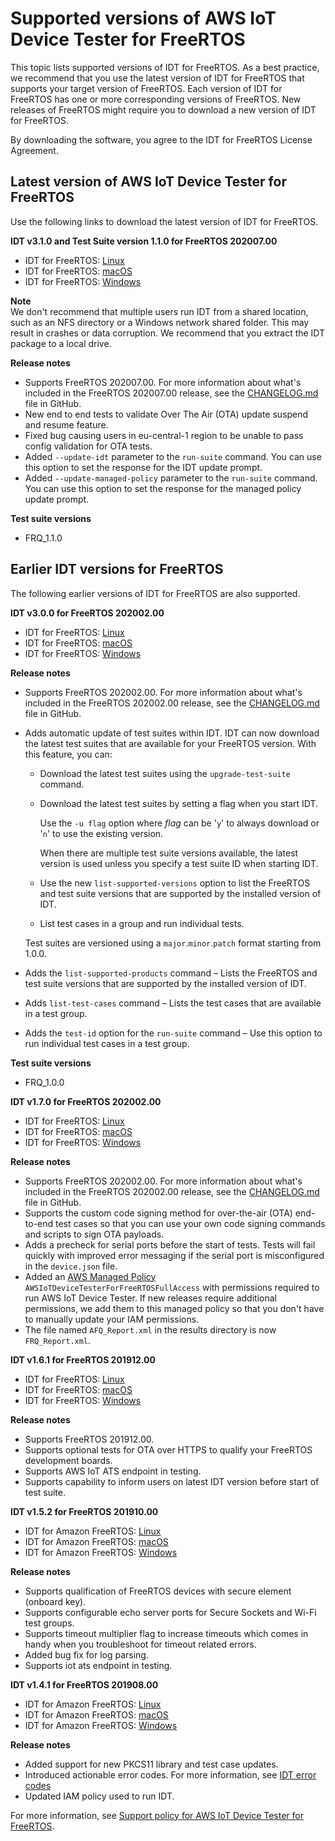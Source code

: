 # Supported versions of AWS IoT Device Tester for FreeRTOS<a name="dev-test-versions-afr"></a>

This topic lists supported versions of IDT for FreeRTOS\. As a best practice, we recommend that you use the latest version of IDT for FreeRTOS that supports your target version of FreeRTOS\. Each version of IDT for FreeRTOS has one or more corresponding versions of FreeRTOS\. New releases of FreeRTOS might require you to download a new version of IDT for FreeRTOS\. 

By downloading the software, you agree to the IDT for FreeRTOS License Agreement\. 

## Latest version of AWS IoT Device Tester for FreeRTOS<a name="idt-latest-version-afr"></a>

Use the following links to download the latest version of IDT for FreeRTOS\.

**IDT v3\.1\.0 and Test Suite version 1\.1\.0 for FreeRTOS 202007\.00**
+ IDT for FreeRTOS: [ Linux](https://d232ctwt5kahio.cloudfront.net/freertos/devicetester_freertos_linux_3.1.0.zip)
+ IDT for FreeRTOS: [ macOS](https://d232ctwt5kahio.cloudfront.net/freertos/devicetester_freertos_mac_3.1.0.zip)
+ IDT for FreeRTOS: [ Windows](https://d232ctwt5kahio.cloudfront.net/freertos/devicetester_freertos_win_3.1.0.zip)

**Note**  
We don't recommend that multiple users run IDT from a shared location, such as an NFS directory or a Windows network shared folder\. This may result in crashes or data corruption\. We recommend that you extract the IDT package to a local drive\.

**Release notes**
+ Supports FreeRTOS 202007\.00\. For more information about what's included in the FreeRTOS 202007\.00 release, see the [CHANGELOG\.md](https://github.com/aws/amazon-freertos/blob/202007.00/CHANGELOG.md) file in GitHub\.
+ New end to end tests to validate Over The Air \(OTA\) update suspend and resume feature\.
+ Fixed bug causing users in eu\-central\-1 region to be unable to pass config validation for OTA tests\.
+ Added `--update-idt` parameter to the `run-suite` command\. You can use this option to set the response for the IDT update prompt\.
+ Added `--update-managed-policy` parameter to the `run-suite` command\. You can use this option to set the response for the managed policy update prompt\.

**Test suite versions**
+ FRQ\_1\.1\.0

## Earlier IDT versions for FreeRTOS<a name="idt-prev-versions-afr"></a>

The following earlier versions of IDT for FreeRTOS are also supported\.

**IDT v3\.0\.0 for FreeRTOS 202002\.00**
+ IDT for FreeRTOS: [ Linux](https://d232ctwt5kahio.cloudfront.net/freertos/devicetester_freertos_linux_3.0.0.zip)
+ IDT for FreeRTOS: [ macOS](https://d232ctwt5kahio.cloudfront.net/freertos/devicetester_freertos_mac_3.0.0.zip)
+ IDT for FreeRTOS: [ Windows](https://d232ctwt5kahio.cloudfront.net/freertos/devicetester_freertos_win_3.0.0.zip)

**Release notes**
+ Supports FreeRTOS 202002\.00\. For more information about what's included in the FreeRTOS 202002\.00 release, see the [CHANGELOG\.md](https://github.com/aws/amazon-freertos/blob/202002.00/CHANGELOG.md) file in GitHub\.
+ Adds automatic update of test suites within IDT\. IDT can now download the latest test suites that are available for your FreeRTOS version\. With this feature, you can:
  + Download the latest test suites using the `upgrade-test-suite` command\. 
  + Download the latest test suites by setting a flag when you start IDT\.

    Use the `-u flag` option where *flag* can be '`y`' to always download or '`n`' to use the existing version\.

    When there are multiple test suite versions available, the latest version is used unless you specify a test suite ID when starting IDT\.
  + Use the new `list-supported-versions` option to list the FreeRTOS and test suite versions that are supported by the installed version of IDT\.
  + List test cases in a group and run individual tests\.

  Test suites are versioned using a `major`\.`minor`\.`patch` format starting from 1\.0\.0\.
+ Adds the `list-supported-products` command – Lists the FreeRTOS and test suite versions that are supported by the installed version of IDT\.
+ Adds `list-test-cases` command – Lists the test cases that are available in a test group\.
+ Adds the `test-id` option for the `run-suite` command – Use this option to run individual test cases in a test group\.

**Test suite versions**
+ FRQ\_1\.0\.0

**IDT v1\.7\.0 for FreeRTOS 202002\.00**
+ IDT for FreeRTOS: [ Linux](https://d232ctwt5kahio.cloudfront.net/freertos/devicetester_freertos_linux_1.7.0.zip)
+ IDT for FreeRTOS: [ macOS](https://d232ctwt5kahio.cloudfront.net/freertos/devicetester_freertos_mac_1.7.0.zip)
+ IDT for FreeRTOS: [ Windows](https://d232ctwt5kahio.cloudfront.net/freertos/devicetester_freertos_win_1.7.0.zip)

**Release notes**
+ Supports FreeRTOS 202002\.00\. For more information about what's included in the FreeRTOS 202002\.00 release, see the [ CHANGELOG\.md](https://github.com/aws/amazon-freertos/blob/202002.00/CHANGELOG.md) file in GitHub\.
+ Supports the custom code signing method for over\-the\-air \(OTA\) end\-to\-end test cases so that you can use your own code signing commands and scripts to sign OTA payloads\.
+ Adds a precheck for serial ports before the start of tests\. Tests will fail quickly with improved error messaging if the serial port is misconfigured in the `device.json` file\.
+ Added an [ AWS Managed Policy](https://docs.aws.amazon.com/IAM/latest/UserGuide/access_policies_managed-vs-inline.html#aws-managed-policies) `AWSIoTDeviceTesterForFreeRTOSFullAccess` with permissions required to run AWS IoT Device Tester\. If new releases require additional permissions, we add them to this managed policy so that you don't have to manually update your IAM permissions\.
+ The file named `AFQ_Report.xml` in the results directory is now `FRQ_Report.xml`\.

**IDT v1\.6\.1 for FreeRTOS 201912\.00**
+ IDT for FreeRTOS: [ Linux](https://d232ctwt5kahio.cloudfront.net/afr/devicetester_afreertos_linux_1.6.1.zip)
+ IDT for FreeRTOS: [ macOS](https://d232ctwt5kahio.cloudfront.net/afr/devicetester_afreertos_mac_1.6.1.zip)
+ IDT for FreeRTOS: [ Windows](https://d232ctwt5kahio.cloudfront.net/afr/devicetester_afreertos_win_1.6.1.zip)

**Release notes**
+ Supports FreeRTOS 201912\.00\.
+ Supports optional tests for OTA over HTTPS to qualify your FreeRTOS development boards\.
+ Supports AWS IoT ATS endpoint in testing\.
+ Supports capability to inform users on latest IDT version before start of test suite\.

**IDT v1\.5\.2 for FreeRTOS 201910\.00**
+ IDT for Amazon FreeRTOS: [ Linux](https://d232ctwt5kahio.cloudfront.net/afr/devicetester_afreertos_linux_1.5.2.zip)
+ IDT for Amazon FreeRTOS: [ macOS](https://d232ctwt5kahio.cloudfront.net/afr/devicetester_afreertos_mac_1.5.2.zip)
+ IDT for Amazon FreeRTOS: [ Windows](https://d232ctwt5kahio.cloudfront.net/afr/devicetester_afreertos_win_1.5.2.zip)

**Release notes**
+ Supports qualification of FreeRTOS devices with secure element \(onboard key\)\.
+ Supports configurable echo server ports for Secure Sockets and Wi\-Fi test groups\.
+ Supports timeout multiplier flag to increase timeouts which comes in handy when you troubleshoot for timeout related errors\.
+ Added bug fix for log parsing\.
+ Supports iot ats endpoint in testing\.

**IDT v1\.4\.1 for FreeRTOS 201908\.00**
+ IDT for Amazon FreeRTOS: [ Linux](https://d232ctwt5kahio.cloudfront.net/afr/devicetester_afreertos_linux_1.4.1.zip)
+ IDT for Amazon FreeRTOS: [ macOS](https://d232ctwt5kahio.cloudfront.net/afr/devicetester_afreertos_mac_1.4.1.zip)
+ IDT for Amazon FreeRTOS: [ Windows](https://d232ctwt5kahio.cloudfront.net/afr/devicetester_afreertos_win_1.4.1.zip)

**Release notes**
+ Added support for new PKCS11 library and test case updates\.
+ Introduced actionable error codes\. For more information, see [IDT error codes](dt-afr-troublshooting.md#idt-error-codes)
+ Updated IAM policy used to run IDT\. 

For more information, see [Support policy for AWS IoT Device Tester for FreeRTOS](idt-support-policy.md)\.